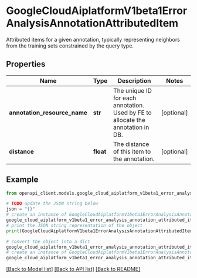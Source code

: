 # GoogleCloudAiplatformV1beta1ErrorAnalysisAnnotationAttributedItem

Attributed items for a given annotation, typically representing neighbors from the training sets constrained by the query type.

## Properties

Name | Type | Description | Notes
------------ | ------------- | ------------- | -------------
**annotation_resource_name** | **str** | The unique ID for each annotation. Used by FE to allocate the annotation in DB. | [optional] 
**distance** | **float** | The distance of this item to the annotation. | [optional] 

## Example

```python
from openapi_client.models.google_cloud_aiplatform_v1beta1_error_analysis_annotation_attributed_item import GoogleCloudAiplatformV1beta1ErrorAnalysisAnnotationAttributedItem

# TODO update the JSON string below
json = "{}"
# create an instance of GoogleCloudAiplatformV1beta1ErrorAnalysisAnnotationAttributedItem from a JSON string
google_cloud_aiplatform_v1beta1_error_analysis_annotation_attributed_item_instance = GoogleCloudAiplatformV1beta1ErrorAnalysisAnnotationAttributedItem.from_json(json)
# print the JSON string representation of the object
print(GoogleCloudAiplatformV1beta1ErrorAnalysisAnnotationAttributedItem.to_json())

# convert the object into a dict
google_cloud_aiplatform_v1beta1_error_analysis_annotation_attributed_item_dict = google_cloud_aiplatform_v1beta1_error_analysis_annotation_attributed_item_instance.to_dict()
# create an instance of GoogleCloudAiplatformV1beta1ErrorAnalysisAnnotationAttributedItem from a dict
google_cloud_aiplatform_v1beta1_error_analysis_annotation_attributed_item_from_dict = GoogleCloudAiplatformV1beta1ErrorAnalysisAnnotationAttributedItem.from_dict(google_cloud_aiplatform_v1beta1_error_analysis_annotation_attributed_item_dict)
```
[[Back to Model list]](../README.md#documentation-for-models) [[Back to API list]](../README.md#documentation-for-api-endpoints) [[Back to README]](../README.md)


